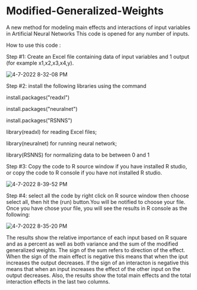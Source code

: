 # Modified-Generalized-Weights
A new method for modeling main effects and interactions of input variables in Artificial Neural Networks
This code is opened for any number of inputs. 

How to use this code :

Step #1: Create an Excel file containing data of input variables and 1 output (for example x1,x2,x3,x4,y).

![4-7-2022 8-32-08 PM](https://user-images.githubusercontent.com/95976623/162275612-d941eab0-1dc3-4737-a30b-79f8fb11f979.jpg)


Step #2: install the following libraries using the command 

install.packages("readxl")

install.packages("neuralnet")

install.packages("RSNNS") 

library(readxl) for reading Excel files;

library(neuralnet) for running neural network;

library(RSNNS) for normalizing data to be between 0 and 1

Step #3: Copy the code to R source window if you have installed R studio, or copy the code to R console if you have not installed R studio.

![4-7-2022 8-39-52 PM](https://user-images.githubusercontent.com/95976623/162273927-fdd4cea0-6958-4ec1-a5b8-dafd7514ee33.jpg)


Step #4: select all the code by right click  on R source window then choose select all, then hit the (run) button.You will be notified to choose your file. Once you have chose your file, you will see the results in R console as the following:

![4-7-2022 8-35-20 PM](https://user-images.githubusercontent.com/95976623/162274078-bc3a30f1-e36b-4dd0-9c5d-08b3a7d08731.jpg)

The results show the relative importance of each input based on R square and as a percent as well as both variance and the sum of the modified generalized weights.
The sign of the sum refers to direction of the effect. When the sign of the main effect is negative this means that when the iput increases the output decreases. If the sign of an interacton is negative this means that when an input increases the effect of the other input on the output decreases. Also, the results show the total main effects and the total interaction effects in the last two columns.


